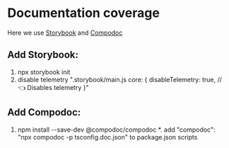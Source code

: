 # Documentation coverage

Here we use [Storybook](https://storybook.js.org/) and [Compodoc](https://compodoc.app/)

## Add Storybook:

1. npx storybook init
2. disable telemetry
   ".storybook/main.js
   core: {
   disableTelemetry: true, // 👈 Disables telemetry
   }"

## Add Compodoc:

1. npm install --save-dev @compodoc/compodoc
*. add "compodoc": "npx compodoc -p tsconfig.doc.json" to package.json scripts
